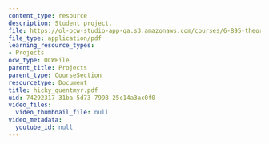 ```yaml
---
content_type: resource
description: Student project.
file: https://ol-ocw-studio-app-qa.s3.amazonaws.com/courses/6-895-theory-of-parallel-systems-sma-5509-fall-2003/7429231731ba5d73799825c14a3ac0f0_hicky_quentmyr.pdf
file_type: application/pdf
learning_resource_types:
- Projects
ocw_type: OCWFile
parent_title: Projects
parent_type: CourseSection
resourcetype: Document
title: hicky_quentmyr.pdf
uid: 74292317-31ba-5d73-7998-25c14a3ac0f0
video_files:
  video_thumbnail_file: null
video_metadata:
  youtube_id: null
---
```

